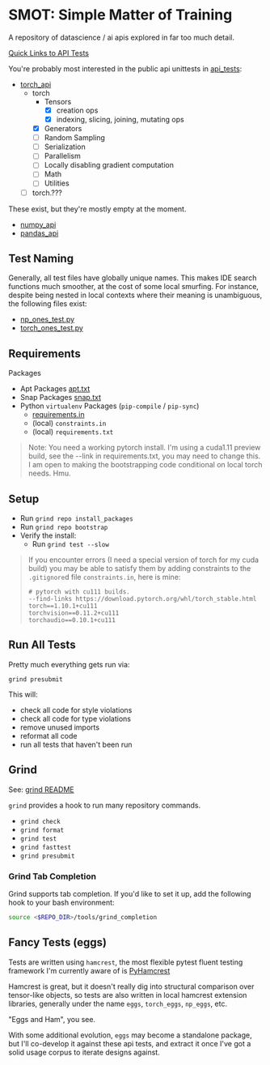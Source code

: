# SMOT: Simple Matter of Training

A repository of datascience / ai apis explored in far too much detail.

[Quick Links to API Tests](API.md)

You're probably most interested in the public api unittests in [api_tests](smot/api_tests):
  * [torch_api](smot/api_tests/torch_api)
    * torch
      * Tensors
        * [x] creation ops
        * [x] indexing, slicing, joining, mutating ops
      * [x] Generators
      * [ ] Random Sampling
      * [ ] Serialization
      * [ ] Parallelism
      * [ ] Locally disabling gradient computation
      * [ ] Math
      * [ ] Utilities
    * [ ] torch.???

These exist, but they're mostly empty at the moment.
  * [numpy_api](smot/api_tests/numpy_api)
  * [pandas_api](smot/api_tests/pandas_api)
 
## Test Naming

Generally, all test files have globally unique names. This makes IDE search functions
much smoother, at the cost of some local smurfing. For instance, despite being nested
in local contexts where their meaning is unambiguous, the following files exist:
  * [np_ones_test.py](smot/api_tests/numpy_api/creation/np_ones_test.py)
  * [torch_ones_test.py](smot/api_tests/torch_api/creation/torch_ones_test.py)

## Requirements

Packages
  * Apt Packages [apt.txt](apt.txt)
  * Snap Packages [snap.txt](snap.txt)
  * Python `virtualenv` Packages (`pip-compile` / `pip-sync`)
    - [requirements.in](requirements.in)
    - (local) `constraints.in`
    - (local) `requirements.txt`


> Note: You need a working pytorch install. I'm using a cuda1.11 preview build,
> see the --link in requirements.txt, you may need to change this. I am open
> to making the bootstrapping code conditional on local torch needs. Hmu.
    
## Setup

  * Run `grind repo install_packages`
  * Run `grind repo bootstrap`
  * Verify the install:
    * Run `grind test --slow`

> If you encounter errors (I need a special version of torch for my cuda build)
> you may be able to satisfy them by adding constraints to the `.gitignore`d
> file `constraints.in`, here is mine:
> 
>     # pytorch with cu111 builds.
>     --find-links https://download.pytorch.org/whl/torch_stable.html
>     torch==1.10.1+cu111
>     torchvision==0.11.2+cu111
>     torchaudio==0.10.1+cu111


## Run All Tests

Pretty much everything gets run via:

`grind presubmit`

This will:
  * check all code for style violations
  * check all code for type violations
  * remove unused imports
  * reformat all code
  * run all tests that haven't been run


## Grind

See: [grind README](commands/README.md)

`grind` provides a hook to run many repository commands.

  * `grind check`
  * `grind format`
  * `grind test`
  * `grind fasttest`
  * `grind presubmit`

### Grind Tab Completion

Grind supports tab completion. If you'd like to set it up, add the following hook
to your bash environment:

```bash
source <$REPO_DIR>/tools/grind_completion
```


## Fancy Tests (eggs)

Tests are written using `hamcrest`, the most flexible pytest fluent testing framework I'm currently aware of
is [PyHamcrest](https://github.com/hamcrest/PyHamcrest)

Hamcrest is great, but it doesn't really dig into structural comparison
over tensor-like objects, so tests are also written in local hamcrest
extension libraries,  generally under the name `eggs`, `torch_eggs`, `np_eggs`, etc.

"Eggs and Ham", you see.

With some additional evolution, `eggs` may become a standalone package,
but I'll co-develop it against these api tests, and extract it once
I've got a solid usage corpus to iterate designs against.
